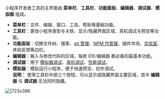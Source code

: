 小程序开发者工具的主界面由 **菜单栏**、**工具栏**、**功能面板**、**编辑器**、**调试器**、**模拟器** 组成。

- **菜单栏**：文件、编辑、窗口、工具、帮助等基础功能。
- **工具栏**：更改小程序类型与关联、显示/隐藏界面区域、真机调试与预览等功能。
- **功能面板**：切换文件树、搜索、[git 管理](https://opendocs.alipay.com/mini/ide/git-manager)、[NPM 包管理](https://opendocs.alipay.com/mini/ide/npm-manage)、插件市场、[实验室](https://opendocs.alipay.com/mini/ide/holo-testing)、体验反馈等边栏。
- **编辑器**：输入与修改代码的区域，每款 IDE/编辑器 都必备的最基本功能。
- **调试器**：用于 [模拟器调试](https://opendocs.alipay.com/mini/ide/debug#%E6%A8%A1%E6%8B%9F%E5%99%A8)、[真机调试](https://opendocs.alipay.com/mini/ide/remote-debug)、[性能调试](https://opendocs.alipay.com/mini/ide/performance)。
- **模拟器**：模拟运行小程序，便于快速预览、初步调试。<br />
**说明：** 使用工具栏中部三个按钮，可以显示或隐藏界面主要区域，其中 **编辑器** 与 **调试器** 无法同时隐藏。

![|723x396](https://mdn.alipayobjects.com/afts/img/A*0LCpTKvd7h0AAAAAAAAAAAAAAa8wAA/original?bz=openpt_doc&t=0tyzLX5jFxQlDmu2RmG8FAAAAABkMK8AAAAA#align=left&display=inline&height=1095&margin=%5Bobject%20Object%5D&originHeight=1095&originWidth=2000&status=done&style=none&width=2000)
